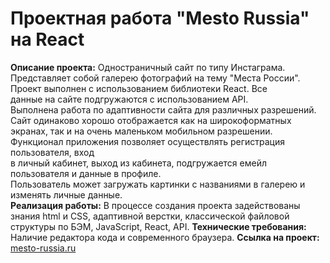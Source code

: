 # Проектная работа "Mesto Russia" на React
**Описание проекта:** Одностраничный сайт по типу Инстаграма. Представляет собой галерею
фотографий на тему "Места России". Проект выполнен с использованием библиотеки React. Все  
данные на сайте подгружаются с использованием API.  
Выполнена работа по адаптивности сайта для различных разрешений. Сайт одинаково хорошо
отображается как на широкоформатных экранах, так и на очень маленьком мобильном разрешении.  
Функционал приложения позволяет осуществлять регистрация пользователя, вход  
в личный кабинет, выход из кабинета, подгружается емейл пользователя и данные в профиле.  
Пользователь может загружать картинки с названиями в галерею и изменять личные данные.  
**Реализация работы:** В процессе создания проекта задействованы знания html и CSS,
адаптивной верстки, классической файловой структуры по БЭМ, JavaScript, React, API.
**Технические требования:** Наличие редактора кода и современного браузера.
**Ссылка на проект:** [mesto-russia.ru](https://kotovaann.github.io/mesto-react/)
